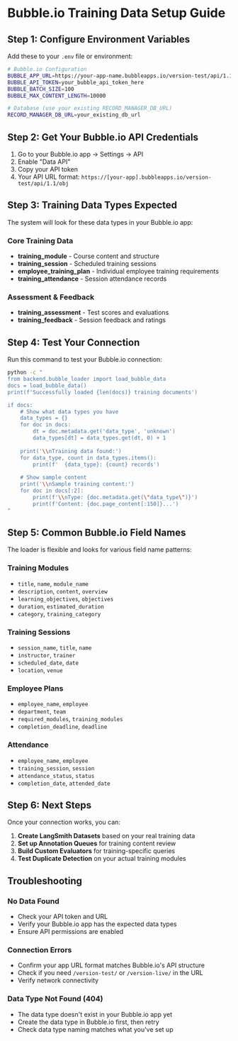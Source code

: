 # Bubble.io Training Data Setup Guide

## Step 1: Configure Environment Variables

Add these to your `.env` file or environment:

```bash
# Bubble.io Configuration
BUBBLE_APP_URL=https://your-app-name.bubbleapps.io/version-test/api/1.1/obj
BUBBLE_API_TOKEN=your_bubble_api_token_here
BUBBLE_BATCH_SIZE=100
BUBBLE_MAX_CONTENT_LENGTH=10000

# Database (use your existing RECORD_MANAGER_DB_URL)
RECORD_MANAGER_DB_URL=your_existing_db_url
```

## Step 2: Get Your Bubble.io API Credentials

1. Go to your Bubble.io app → Settings → API
2. Enable "Data API" 
3. Copy your API token
4. Your API URL format: `https://[your-app].bubbleapps.io/version-test/api/1.1/obj`

## Step 3: Training Data Types Expected

The system will look for these data types in your Bubble.io app:

### Core Training Data
- **training_module** - Course content and structure
- **training_session** - Scheduled training sessions
- **employee_training_plan** - Individual employee training requirements
- **training_attendance** - Session attendance records

### Assessment & Feedback
- **training_assessment** - Test scores and evaluations  
- **training_feedback** - Session feedback and ratings

## Step 4: Test Your Connection

Run this command to test your Bubble.io connection:

```bash
python -c "
from backend.bubble_loader import load_bubble_data
docs = load_bubble_data()
print(f'Successfully loaded {len(docs)} training documents')

if docs:
    # Show what data types you have
    data_types = {}
    for doc in docs:
        dt = doc.metadata.get('data_type', 'unknown')
        data_types[dt] = data_types.get(dt, 0) + 1
    
    print('\\nTraining data found:')
    for data_type, count in data_types.items():
        print(f'  {data_type}: {count} records')
        
    # Show sample content
    print('\\nSample training content:')
    for doc in docs[:2]:
        print(f'\\nType: {doc.metadata.get(\"data_type\")}')
        print(f'Content: {doc.page_content[:150]}...')
"
```

## Step 5: Common Bubble.io Field Names

The loader is flexible and looks for various field name patterns:

### Training Modules
- `title`, `name`, `module_name`
- `description`, `content`, `overview`
- `learning_objectives`, `objectives`
- `duration`, `estimated_duration`
- `category`, `training_category`

### Training Sessions  
- `session_name`, `title`, `name`
- `instructor`, `trainer`
- `scheduled_date`, `date`
- `location`, `venue`

### Employee Plans
- `employee_name`, `employee`
- `department`, `team`
- `required_modules`, `training_modules`
- `completion_deadline`, `deadline`

### Attendance
- `employee_name`, `employee`
- `training_session`, `session`
- `attendance_status`, `status`
- `completion_date`, `attended_date`

## Step 6: Next Steps

Once your connection works, you can:

1. **Create LangSmith Datasets** based on your real training data
2. **Set up Annotation Queues** for training content review
3. **Build Custom Evaluators** for training-specific queries
4. **Test Duplicate Detection** on your actual training modules

## Troubleshooting

### No Data Found
- Check your API token and URL
- Verify your Bubble.io app has the expected data types
- Ensure API permissions are enabled

### Connection Errors
- Confirm your app URL format matches Bubble.io's API structure
- Check if you need `/version-test/` or `/version-live/` in the URL
- Verify network connectivity

### Data Type Not Found (404)
- The data type doesn't exist in your Bubble.io app yet
- Create the data type in Bubble.io first, then retry
- Check data type naming matches what you've set up 